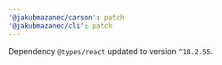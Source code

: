 ```yaml
---
'@jakubmazanec/carson': patch
'@jakubmazanec/cli': patch
---
```

Dependency `@types/react` updated to version `^18.2.55`.
